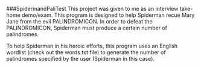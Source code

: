 ###SpidermandPaliTest
This project was given to me as an interview take-home demo/exam. This program is designed to help Spiderman recue Mary Jane from the evil PALINDROMICON. In order to defeat the PALINDROMICON, Spiderman must produce a certain number of palindromes. 

To help Spiderman in his heroic efforts, this program uses an English wordlist (check out the words.txt file) to generate the number of palindromes specified by the user (Spiderman in this case). 
